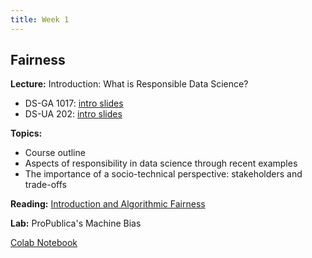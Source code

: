 ```yaml
---
title: Week 1
---
```


## Fairness

**Lecture:** Introduction: What is Responsible Data Science?

* DS-GA 1017: [intro slides](../../../assets/1_Intro_1017.pdf)
* DS-UA 202: [intro slides](../../../assets/1_Intro_202-Spring2024.pdf)

**Topics:**

* Course outline
* Aspects of responsibility in data science through recent examples
* The importance of a socio-technical perspective: stakeholders and trade-offs

**Reading:**  [Introduction and Algorithmic Fairness](../../../assets/fairness_reader_2024.pdf) 

**Lab:** ProPublica's Machine Bias

[Colab Notebook](https://drive.google.com/file/d/1RtVVABOOtccq0TOmWy3WeTCp2BVeCIyH/view?usp=sharing)
